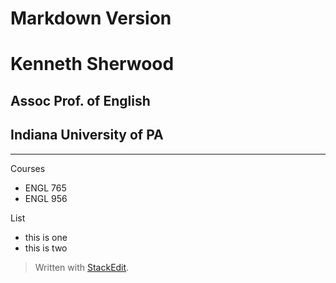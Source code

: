
# Markdown Version

# Kenneth Sherwood



## Assoc Prof. of English  
## Indiana University of PA
---
Courses
- ENGL 765
- ENGL 956

List
- this is one
- this is two



> Written with [StackEdit](https://stackedit.io/).